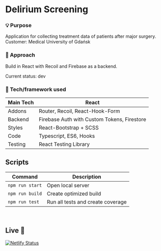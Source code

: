 # Delirium Screening

### 💡 Purpose

Application for collecting treatment data of patients after major surgery.
Customer: Medical University of Gdańsk

### 🔶 Approach

Build in React with Recoil and Firebase as a backend.

Current status: dev

### 🔧 Tech/framework used

| Main Tech | React                                       |
| --------- | ------------------------------------------- |
| Addons    | Router, Recoil, React-Hook-Form             |
| Backend   | Firebase Auth with Custom Tokens, Firestore |
| Styles    | React-Bootstrap + SCSS                      |
| Code      | Typescript, ES6, Hooks                      |
| Testing   | React Testing Library                       |

<!-- ## Screenshots 📺 -->

<!-- ![SignIn](https://i.imgur.com/amemSXt.png)
![Pantry](https://i.imgur.com/q0onTnm.png)
![Detail](https://i.imgur.com/GdpYIfT.png) -->

<!-- ## Code coverage 🧪

| Statements                                                         | Branches                                                            | Functions                                                            | Lines                                                            |
| ------------------------------------------------------------------ | ------------------------------------------------------------------- | -------------------------------------------------------------------- | ---------------------------------------------------------------- |
| ![Statements](https://img.shields.io/badge/Coverage-25%25-red.svg) | ![Branches](https://img.shields.io/badge/Coverage-19.19%25-red.svg) | ![Functions](https://img.shields.io/badge/Coverage-25.62%25-red.svg) | ![Lines](https://img.shields.io/badge/Coverage-26.02%25-red.svg) | -->

## Scripts

| Command         | Description                       |
| --------------- | --------------------------------- |
| `npm run start` | Open local server                 |
| `npm run build` | Create optimized build            |
| `npm run test`  | Run all tests and create coverage |

<br>

## Live 📍

[![Netlify Status](https://api.netlify.com/api/v1/badges/23ee9455-b2e9-4c92-872d-8e6bba87137a/deploy-status)](https://delirium-screening.netlify.app/)
